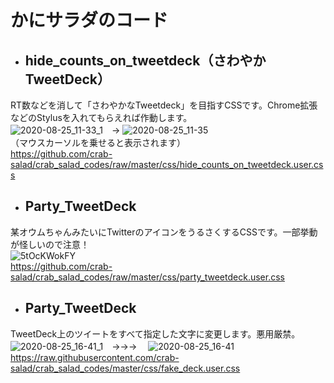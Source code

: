 # かにサラダのコード

* ## hide_counts_on_tweetdeck（さわやかTweetDeck）
RT数などを消して「さわやかなTweetdeck」を目指すCSSです。Chrome拡張などのStylusを入れてもらえれば作動します。  
![2020-08-25_11-33_1](https://user-images.githubusercontent.com/39154895/91116266-f06fe700-e6c6-11ea-8afe-1824b4ccc6e4.png)　→
![2020-08-25_11-35](https://user-images.githubusercontent.com/39154895/91116319-109fa600-e6c7-11ea-96b4-972ad0925a83.png)  
（マウスカーソルを乗せると表示されます）  
https://github.com/crab-salad/crab_salad_codes/raw/master/css/hide_counts_on_tweetdeck.user.css



* ## Party_TweetDeck
某オウムちゃんみたいにTwitterのアイコンをうるさくするCSSです。一部挙動が怪しいので注意！  
![5tOcKWokFY](https://user-images.githubusercontent.com/39154895/91115224-b867a480-e6c4-11ea-8ad2-ae5a1e245781.gif)  
https://github.com/crab-salad/crab_salad_codes/raw/master/css/party_tweetdeck.user.css



* ## Party_TweetDeck
TweetDeck上のツイートをすべて指定した文字に変更します。悪用厳禁。  
![2020-08-25_16-41_1](https://user-images.githubusercontent.com/39154895/91147346-17dca900-e6f3-11ea-95ff-f1f121b8bbfb.png)　→→→　
![2020-08-25_16-41](https://user-images.githubusercontent.com/39154895/91147348-18753f80-e6f3-11ea-86c2-65c481d127f4.png)
https://raw.githubusercontent.com/crab-salad/crab_salad_codes/master/css/fake_deck.user.css

